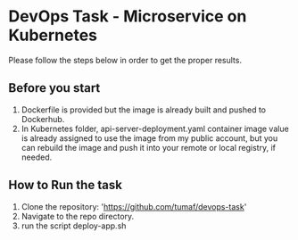 # DevOps Task - Microservice on Kubernetes

Please follow the steps below in order to get the proper results.

## Before you start
1. Dockerfile is provided but the image is already built and pushed to Dockerhub.
2. In Kubernetes folder, api-server-deployment.yaml container image value is already assigned to use the image from my public account, but you can rebuild the image and push it into your remote or local registry, if needed.


## How to Run the task
1. Clone the repository: 'https://github.com/tumaf/devops-task'
2. Navigate to the repo directory.
3. run the script deploy-app.sh